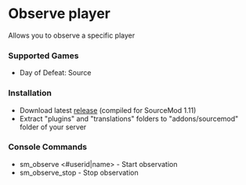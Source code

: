 # Observe player

Allows you to observe a specific player

### Supported Games

* Day of Defeat: Source

### Installation

* Download latest [release](https://github.com/dronelektron/observe-player/releases) (compiled for SourceMod 1.11)
* Extract "plugins" and "translations" folders to "addons/sourcemod" folder of your server

### Console Commands

* sm_observe <#userid|name> - Start observation
* sm_observe_stop - Stop observation
